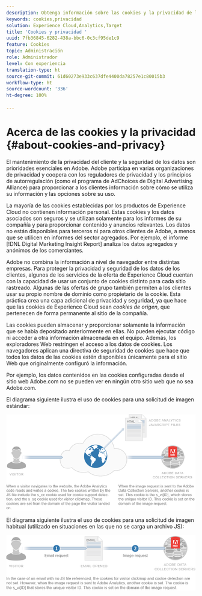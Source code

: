 ```yaml
---
description: Obtenga información sobre las cookies y la privacidad de las soluciones y los servicios de Adobe Experience Cloud.
keywords: cookies,privacidad
solution: Experience Cloud,Analytics,Target
title: 'Cookies y privacidad '
uuid: 7fb36845-6282-438a-bbc6-0c3cf95de1c9
feature: Cookies
topic: Administración
role: Administrador
level: Con experiencia
translation-type: ht
source-git-commit: 61d60273e933c637dfe4400da78257e1c80015b3
workflow-type: ht
source-wordcount: '336'
ht-degree: 100%

---
```



# Acerca de las cookies y la privacidad {#about-cookies-and-privacy}

El mantenimiento de la privacidad del cliente y la seguridad de los datos son prioridades esenciales en Adobe. Adobe participa en varias organizaciones de privacidad y coopera con los reguladores de privacidad y los principios de autorregulación (como el programa de AdChoices de Digital Advertising Alliance) para proporcionar a los clientes información sobre cómo se utiliza su información y las opciones sobre su uso.

La mayoría de las cookies establecidas por los productos de Experience Cloud no contienen información personal. Estas cookies y los datos asociados son seguros y se utilizan solamente para los informes de su compañía y para proporcionar contenido y anuncios relevantes. Los datos no están disponibles para terceros ni para otros clientes de Adobe, a menos que se utilicen en informes del sector agregados. Por ejemplo, el informe [!DNL Digital Marketing Insight Report] analiza los datos agregados y anónimos de los comerciantes.

Adobe no combina la información a nivel de navegador entre distintas empresas. Para proteger la privacidad y seguridad de los datos de los clientes, algunos de los servicios de la oferta de Experience Cloud cuentan con la capacidad de usar un conjunto de cookies distinto para cada sitio rastreado. Algunas de las ofertas de grupo también permiten a los clientes usar su propio nombre de dominio como propietario de la cookie. Esta práctica crea una capa adicional de privacidad y seguridad, ya que hace que las cookies de Experience Cloud sean *cookies de origen*, que pertenecen de forma permanente al sitio de la compañía.

Las cookies pueden almacenar y proporcionar solamente la información que se había depositado anteriormente en ellas. No pueden ejecutar código ni acceder a otra información almacenada en el equipo. Además, los exploradores Web restringen el acceso a los datos de cookies. Los navegadores aplican una directiva de seguridad de cookies que hace que todos los datos de las cookies estén disponibles únicamente para el sitio Web que originalmente configuró la información.

Por ejemplo, los datos contenidos en las cookies configuradas desde el sitio web Adobe.com no se pueden ver en ningún otro sitio web que no sea Adobe.com.

El diagrama siguiente ilustra el uso de cookies para una solicitud de imagen estándar:

![](assets/CookiesProcessGraphic-01.png)

El diagrama siguiente ilustra el uso de cookies para una solicitud de imagen habitual (utilizado en situaciones en las que no se carga un archivo JS):

![](assets/CookiesProcessGraphic2.png)

